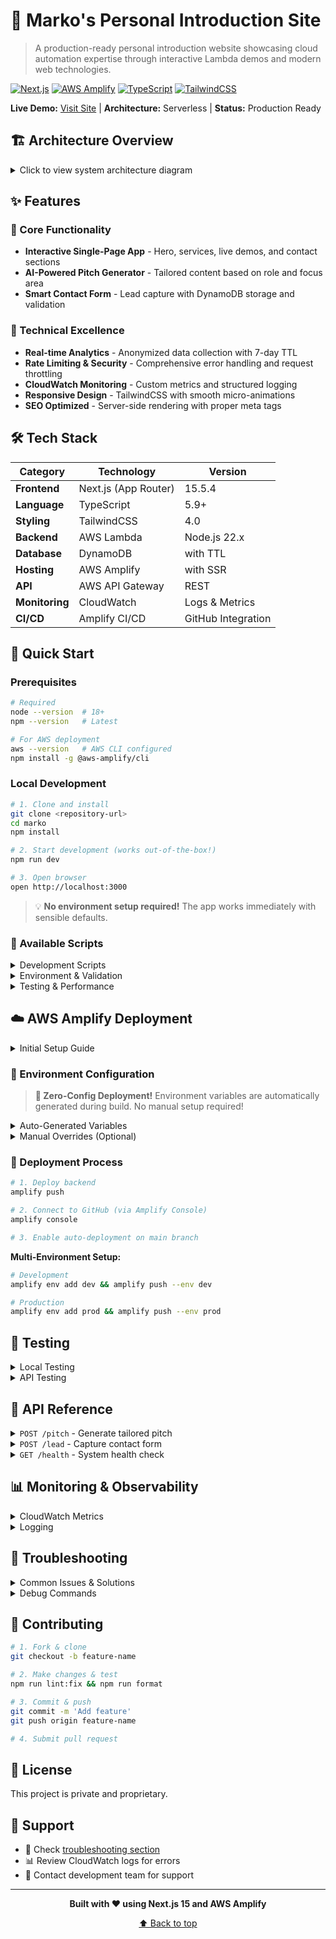 # 🚀 Marko's Personal Introduction Site

> A production-ready personal introduction website showcasing cloud automation expertise through interactive Lambda demos and modern web technologies.

[![Next.js](https://img.shields.io/badge/Next.js-15-black?logo=next.js)](https://nextjs.org/)
[![AWS Amplify](https://img.shields.io/badge/AWS-Amplify-orange?logo=aws)](https://aws.amazon.com/amplify/)
[![TypeScript](https://img.shields.io/badge/TypeScript-5.9-blue?logo=typescript)](https://www.typescriptlang.org/)
[![TailwindCSS](https://img.shields.io/badge/TailwindCSS-4-38B2AC?logo=tailwind-css)](https://tailwindcss.com/)

**Live Demo:** [Visit Site](https://your-domain.com) | **Architecture:** Serverless | **Status:** Production Ready

## 🏗️ Architecture Overview

<details>
<summary>Click to view system architecture diagram</summary>

```mermaid
graph TB
    A[GitHub Repo] --> B[Amplify Hosting]
    B --> C[CloudFront CDN]
    B --> D[Next.js 15 App]
    D --> E[API Gateway]
    
    E --> F[Pitch Lambda]
    E --> G[Lead Lambda] 
    E --> H[Health Lambda]
    
    F --> I[DynamoDB]
    G --> I
    
    F --> J[CloudWatch]
    G --> J
    H --> J
    
    style A fill:#f9f,stroke:#333,stroke-width:2px
    style B fill:#ff9,stroke:#333,stroke-width:2px
    style C fill:#9ff,stroke:#333,stroke-width:2px
    style D fill:#9f9,stroke:#333,stroke-width:2px
```

</details>

## ✨ Features

### 🎯 Core Functionality
- **Interactive Single-Page App** - Hero, services, live demos, and contact sections
- **AI-Powered Pitch Generator** - Tailored content based on role and focus area
- **Smart Contact Form** - Lead capture with DynamoDB storage and validation

### 🔧 Technical Excellence  
- **Real-time Analytics** - Anonymized data collection with 7-day TTL
- **Rate Limiting & Security** - Comprehensive error handling and request throttling
- **CloudWatch Monitoring** - Custom metrics and structured logging
- **Responsive Design** - TailwindCSS with smooth micro-animations
- **SEO Optimized** - Server-side rendering with proper meta tags

## 🛠️ Tech Stack

| Category | Technology | Version |
|----------|------------|---------|
| **Frontend** | Next.js (App Router) | 15.5.4 |
| **Language** | TypeScript | 5.9+ |
| **Styling** | TailwindCSS | 4.0 |
| **Backend** | AWS Lambda | Node.js 22.x |
| **Database** | DynamoDB | with TTL |
| **Hosting** | AWS Amplify | with SSR |
| **API** | AWS API Gateway | REST |
| **Monitoring** | CloudWatch | Logs & Metrics |
| **CI/CD** | Amplify CI/CD | GitHub Integration |

## 🚀 Quick Start

### Prerequisites

```bash
# Required
node --version  # 18+
npm --version   # Latest

# For AWS deployment
aws --version   # AWS CLI configured
npm install -g @aws-amplify/cli
```

### Local Development

```bash
# 1. Clone and install
git clone <repository-url>
cd marko
npm install

# 2. Start development (works out-of-the-box!)
npm run dev

# 3. Open browser
open http://localhost:3000
```

> 💡 **No environment setup required!** The app works immediately with sensible defaults.

### 📜 Available Scripts

<details>
<summary>Development Scripts</summary>

| Command | Description |
|---------|-------------|
| `npm run dev` | Start development server with Turbopack |
| `npm run build` | Build production application |
| `npm run start` | Start production server |
| `npm run lint` | Run ESLint |
| `npm run lint:fix` | Fix ESLint issues automatically |
| `npm run format` | Format code with Prettier |

</details>

<details>
<summary>Environment & Validation</summary>

| Command | Description |
|---------|-------------|
| `npm run validate:env` | Validate all environment variables |
| `npm run validate:env:frontend` | Validate frontend environment variables |
| `npm run validate:env:backend` | Validate backend environment variables |
| `npm run setup:monitoring` | Set up CloudWatch monitoring |

</details>

<details>
<summary>Testing & Performance</summary>

| Command | Description |
|---------|-------------|
| `npm run test:e2e` | Run end-to-end tests |
| `npm run perf:audit` | Performance audit |
| `npm run analyze` | Bundle analysis |

</details>

## ☁️ AWS Amplify Deployment

<details>
<summary>Initial Setup Guide</summary>

### 1. Initialize Amplify Project
```bash
amplify init
```

**Configuration:**
- Project name: `marko-personal-site`
- Environment: `dev` / `staging` / `prod`
- Framework: `react`
- Build directory: `.next`
- Build command: `npm run build`

### 2. Add Resources
```bash
# Add hosting
amplify add hosting

# Add API with Lambda functions
amplify add api

# Add DynamoDB storage
amplify add storage
```

### 3. Deploy
```bash
amplify push
```

</details>

### 🔧 Environment Configuration

> **🚀 Zero-Config Deployment!** Environment variables are automatically generated during build. No manual setup required!

<details>
<summary>Auto-Generated Variables</summary>

| Variable | Source | Example |
|----------|--------|---------|
| `STAGE` | Git branch | `dev` / `staging` / `prod` |
| `NEXT_PUBLIC_API_URL` | API Gateway | `https://api.example.com` |
| `TABLE_NAME` | DynamoDB | `personalSiteData-dev` |
| `AWS_REGION` | Amplify env | `us-east-1` |
| `RATE_LIMIT_MAX` | Stage-based | `10` (dev) / `30` (prod) |

</details>

<details>
<summary>Manual Overrides (Optional)</summary>

Only set these in Amplify Console if needed:

```bash
RATE_LIMIT_MAX=50
RATE_LIMIT_WINDOW=120
CORS_ORIGIN=https://custom-domain.com
```

</details>

### 🚀 Deployment Process

```bash
# 1. Deploy backend
amplify push

# 2. Connect to GitHub (via Amplify Console)
amplify console

# 3. Enable auto-deployment on main branch
```

**Multi-Environment Setup:**
```bash
# Development
amplify env add dev && amplify push --env dev

# Production  
amplify env add prod && amplify push --env prod
```

## 🧪 Testing

<details>
<summary>Local Testing</summary>

```bash
# Frontend
npm run dev
npm run build && npm run start

# Backend (Lambda functions)
amplify mock api

# Environment validation
npm run validate:env
```

</details>

<details>
<summary>API Testing</summary>

```bash
# Test pitch endpoint
curl -X POST http://localhost:20002/pitch \
  -H "Content-Type: application/json" \
  -d '{"role": "cto", "focus": "cloud"}'

# Test health endpoint
curl -X GET http://localhost:20002/health
```

</details>

## 📡 API Reference

<details>
<summary><code>POST /pitch</code> - Generate tailored pitch</summary>

**Request:**
```json
{
  "role": "recruiter" | "cto" | "product" | "founder",
  "focus": "ai" | "cloud" | "automation"
}
```

**Response:**
```json
{
  "pitch": "Generated pitch text...",
  "confidence": 0.95,
  "timestamp": "2024-01-15T10:30:00Z",
  "requestId": "uuid-string"
}
```

</details>

<details>
<summary><code>POST /lead</code> - Capture contact form</summary>

**Request:**
```json
{
  "name": "John Doe",
  "email": "john@example.com", 
  "message": "Interested in collaboration..."
}
```

**Response:**
```json
{
  "ok": true,
  "message": "Lead captured successfully"
}
```

</details>

<details>
<summary><code>GET /health</code> - System health check</summary>

**Response:**
```json
{
  "ok": true,
  "env": "dev",
  "version": "1.0.0",
  "timestamp": "2024-01-15T10:30:00Z",
  "uptime": 3600
}
```

</details>

## 📊 Monitoring & Observability

<details>
<summary>CloudWatch Metrics</summary>

| Metric | Description |
|--------|-------------|
| `PitchRequests` | Count of pitch generation requests |
| `PitchLatency` | Response time for pitch generation |
| `LeadCaptures` | Count of lead form submissions |
| `ErrorRate` | Percentage of failed requests |

</details>

<details>
<summary>Logging</summary>

- **Structured JSON logging** with correlation IDs
- **Separate log groups** per Lambda function  
- **30-day retention** for cost optimization

```bash
# Setup monitoring
npm run setup:monitoring:dev    # Development
npm run setup:monitoring:prod   # Production
```

</details>

## 🔧 Troubleshooting

<details>
<summary>Common Issues & Solutions</summary>

### Environment Variables Not Loading
```bash
# Check configuration
npm run validate:env

# Verify .env.local exists
ls -la .env.local
```

### Lambda Functions Not Deploying
```bash
# Check Amplify CLI version
amplify --version

# Verify AWS credentials
aws sts get-caller-identity

# Review CloudFormation stack
amplify console
```

### CORS Errors
- Verify `CORS_ORIGIN` matches your domain
- Check API Gateway CORS in AWS Console
- Ensure proper headers in Lambda responses

### DynamoDB Access Issues
- Verify IAM roles have DynamoDB permissions
- Check `TABLE_NAME` environment variable
- Review CloudWatch logs for errors

</details>

<details>
<summary>Debug Commands</summary>

```bash
amplify status              # Check Amplify status
amplify console            # View Amplify logs
npm run validate:env       # Check environment variables
curl -X GET https://your-api-url/health  # Test API
```

</details>

## 🤝 Contributing

```bash
# 1. Fork & clone
git checkout -b feature-name

# 2. Make changes & test
npm run lint:fix && npm run format

# 3. Commit & push
git commit -m 'Add feature'
git push origin feature-name

# 4. Submit pull request
```

## 📄 License

This project is private and proprietary.

## 💬 Support

- 📖 Check [troubleshooting section](#-troubleshooting)
- 📊 Review CloudWatch logs for errors
- 💌 Contact development team for support

---

<div align="center">

**Built with ❤️ using Next.js 15 and AWS Amplify**

[⬆ Back to top](#-markos-personal-introduction-site)

</div>
